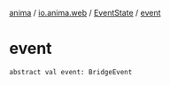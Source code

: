 [anima](../../index.md) / [io.anima.web](../index.md) / [EventState](index.md) / [event](./event.md)

# event

`abstract val event: BridgeEvent`